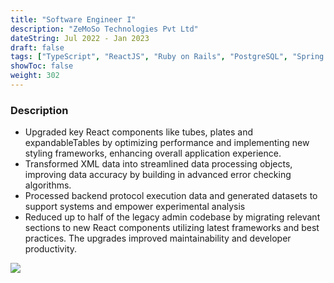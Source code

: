 ```yaml
---
title: "Software Engineer I"
description: "ZeMoSo Technologies Pvt Ltd"
dateString: Jul 2022 - Jan 2023
draft: false
tags: ["TypeScript", "ReactJS", "Ruby on Rails", "PostgreSQL", "Spring MVC", "StoryBook"]
showToc: false
weight: 302
--- 
```


### Description

- Upgraded key React components like tubes, plates and expandableTables by optimizing performance and implementing new styling frameworks, enhancing overall application experience.
- Transformed XML data into streamlined data processing objects, improving data accuracy by building in advanced error checking algorithms.
- Processed backend protocol execution data and generated datasets to support systems and empower experimental analysis
- Reduced up to half of the legacy admin codebase by migrating relevant sections to new React components utilizing latest frameworks and best practices. The upgrades improved maintainability and developer productivity.

![](/experience/zemoso/plate.jpg#center)